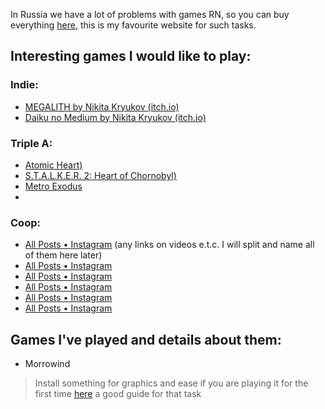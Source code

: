 In Russia we have a lot of problems with games RN, so you can buy everything [here](https://plati.market/), this is my favourite website for such tasks.

## Interesting games I would like to play:

### **Indie:**

- [MEGALITH by Nikita Kryukov (itch.io)](https://nikita-kryukov.itch.io/megalith)
- [Daiku no Medium by Nikita Kryukov (itch.io)](https://nikita-kryukov.itch.io/daiku-no-medium)
### Triple A:
- [Atomic Heart)](https://store.steampowered.com/app/668580/Atomic_Heart/)
- [S.T.A.L.K.E.R. 2: Heart of Chornobyl)](https://store.steampowered.com/app/1643320/STALKER_2_Heart_of_Chornobyl/)
- [Metro Exodus](https://store.steampowered.com/app/412020/Metro_Exodus/)
- 
### Coop:
- [All Posts • Instagram](https://www.instagram.com/p/CmSVZzeATRp/) (any links on videos e.t.c. I will split and name all of them here later)
- [All Posts • Instagram](https://www.instagram.com/p/CmjnO_HBmFW/)
- [All Posts • Instagram](https://www.instagram.com/p/CoDbkkbgwLA/)
- [All Posts • Instagram](https://www.instagram.com/p/CopwpQhD0oT/)
- [All Posts • Instagram](https://www.instagram.com/p/Cn5BCqGgG7M/)
- [All Posts • Instagram](https://www.instagram.com/p/CpU6mlNICOt/)



## Games I've played and details about them:

- Morrowind
> Install something for graphics and ease if you are playing it for the first time [here](https://steamcommunity.com/sharedfiles/filedetails/?id=2208675449) a good guide for that task